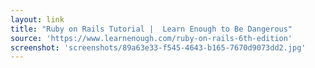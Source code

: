 ```yaml
---
layout: link
title: "Ruby on Rails Tutorial |  Learn Enough to Be Dangerous"
source: 'https://www.learnenough.com/ruby-on-rails-6th-edition'
screenshot: 'screenshots/89a63e33-f545-4643-b165-7670d9073dd2.jpg'
---
```


